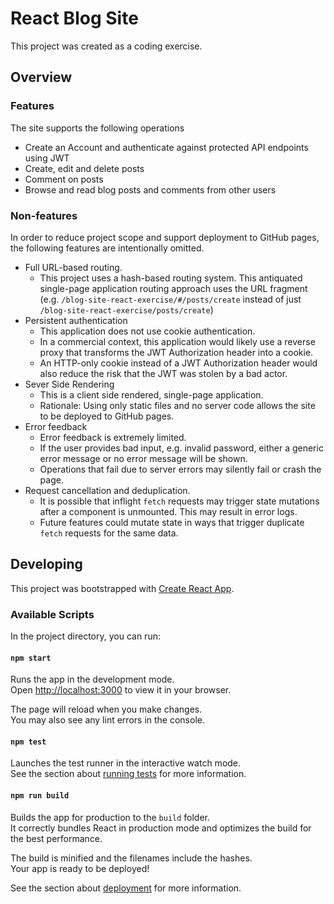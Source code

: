 # React Blog Site

This project was created as a coding exercise.

## Overview

### Features

The site supports the following operations

- Create an Account and authenticate against protected API endpoints using JWT
- Create, edit and delete posts
- Comment on posts
- Browse and read blog posts and comments from other users

### Non-features

In order to reduce project scope and support deployment to GitHub pages, the following features are intentionally omitted.

- Full URL-based routing.
  - This project uses a hash-based routing system. This antiquated single-page application routing approach uses the URL fragment (e.g. `/blog-site-react-exercise/#/posts/create` instead of just `/blog-site-react-exercise/posts/create`)
- Persistent authentication
  - This application does not use cookie authentication.
  - In a commercial context, this application would likely use a reverse proxy that transforms the JWT Authorization header into a cookie.
  - An HTTP-only cookie instead of a JWT Authorization header would also reduce the risk that the JWT was stolen by a bad actor.
- Sever Side Rendering
  - This is a client side rendered, single-page application.
  - Rationale: Using only static files and no server code allows the site to be deployed to GitHub pages.
- Error feedback
  - Error feedback is extremely limited.
  - If the user provides bad input, e.g. invalid password, either a generic error message or no error message will be shown.
  - Operations that fail due to server errors may silently fail or crash the page.
- Request cancellation and deduplication.
  - It is possible that inflight `fetch` requests may trigger state mutations after a component is unmounted. This may result in error logs.
  - Future features could mutate state in ways that trigger duplicate `fetch` requests for the same data.

## Developing

This project was bootstrapped with [Create React App](https://github.com/facebook/create-react-app).

### Available Scripts

In the project directory, you can run:

#### `npm start`

Runs the app in the development mode.\
Open [http://localhost:3000](http://localhost:3000) to view it in your browser.

The page will reload when you make changes.\
You may also see any lint errors in the console.

#### `npm test`

Launches the test runner in the interactive watch mode.\
See the section about [running tests](https://facebook.github.io/create-react-app/docs/running-tests) for more information.

#### `npm run build`

Builds the app for production to the `build` folder.\
It correctly bundles React in production mode and optimizes the build for the best performance.

The build is minified and the filenames include the hashes.\
Your app is ready to be deployed!

See the section about [deployment](https://facebook.github.io/create-react-app/docs/deployment) for more information.
